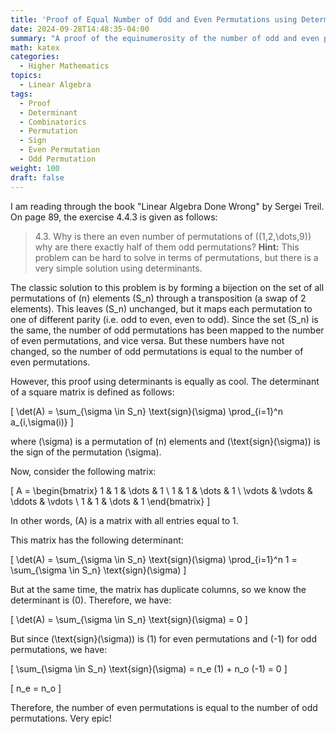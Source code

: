 ```yaml
---
title: 'Proof of Equal Number of Odd and Even Permutations using Determinants'
date: 2024-09-28T14:48:35-04:00
summary: "A proof of the equinumerosity of the number of odd and even permutations via determinants."
math: katex
categories:
  - Higher Mathematics
topics:
  - Linear Algebra
tags:
  - Proof
  - Determinant
  - Combinatorics
  - Permutation
  - Sign
  - Even Permutation
  - Odd Permutation
weight: 100
draft: false
---
```


I am reading through the book "Linear Algebra Done Wrong" by Sergei Treil. On page 89, the exercise 4.4.3 is given as follows:

> 4.3. Why is there an even number of permutations of \((1,2,\dots,9)\) why are there exactly half of them odd permutations? **Hint:** This problem can be hard to solve in terms of permutations, but there is a very simple solution using determinants.

The classic solution to this problem is by forming a bijection on the set of all permutations of \(n\) elements \(S_n\) through a transposition (a swap of 2 elements). This leaves \(S_n\) unchanged, but it maps each permutation to one of different parity (i.e. odd to even, even to odd). Since the set \(S_n\) is the same, the number of odd permutations has been mapped to the number of even permutations, and vice versa. But these numbers have not changed, so the number of odd permutations is equal to the number of even permutations.

However, this proof using determinants is equally as cool. The determinant of a square matrix is defined as follows:

\[
\det(A) = \sum_{\sigma \in S_n} \text{sign}(\sigma) \prod_{i=1}^n a_{i,\sigma(i)}
\]

where \(\sigma\) is a permutation of \(n\) elements and \(\text{sign}(\sigma)\) is the sign of the permutation \(\sigma\).

Now, consider the following matrix:

\[
A = \begin{bmatrix}
1 & 1 & \dots & 1 \\
1 & 1 & \dots & 1 \\
\vdots & \vdots & \ddots & \vdots \\
1 & 1 & \dots & 1
\end{bmatrix}
\]

In other words, \(A\) is a matrix with all entries equal to 1.

This matrix has the following determinant:

\[
\det(A) = \sum_{\sigma \in S_n} \text{sign}(\sigma) \prod_{i=1}^n 1 = \sum_{\sigma \in S_n} \text{sign}(\sigma)
\]

But at the same time, the matrix has duplicate columns, so we know the determinant is \(0\). Therefore, we have:

\[
\det(A) = \sum_{\sigma \in S_n} \text{sign}(\sigma) = 0
\]

But since \(\text{sign}(\sigma)\) is \(1\) for even permutations and \(-1\) for odd permutations, we have:

\[
\sum_{\sigma \in S_n} \text{sign}(\sigma) = n_e (1) + n_o (-1) = 0
\]

\[
n_e = n_o
\]

Therefore, the number of even permutations is equal to the number of odd permutations. Very epic!